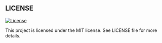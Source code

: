 
## LICENSE

[![License](https://img.shields.io/badge/License-MIT%20v1-blue.svg)](https://spdx.org/licenses/MIT.html#licenseText)

This project is licensed under the MIT license.
See LICENSE file for more details.
